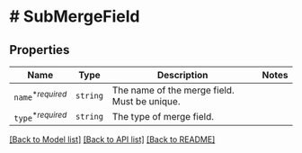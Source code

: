 # # SubMergeField



## Properties

Name | Type | Description | Notes
------------ | ------------- | ------------- | -------------
| `name`<sup>*_required_</sup> | ```string``` |  The name of the merge field. Must be unique.  |  |
| `type`<sup>*_required_</sup> | ```string``` |  The type of merge field.  |  |

[[Back to Model list]](../../README.md#models) [[Back to API list]](../../README.md#endpoints) [[Back to README]](../../README.md)
